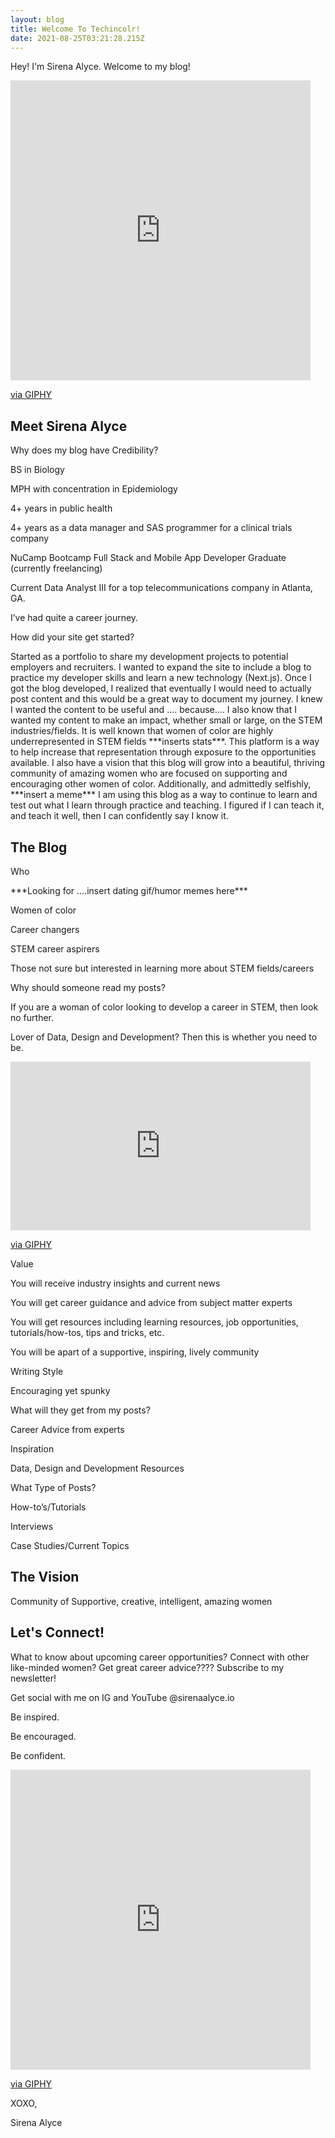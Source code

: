 ```yaml
---
layout: blog
title: Welcome To Techincolr!
date: 2021-08-25T03:21:28.215Z
---
```

Hey! I'm Sirena Alyce. Welcome to my blog!

<iframe src="https://giphy.com/embed/3o7btV5GAWaGkwjTrO" width="480" height="480" frameBorder="0" class="giphy-embed" allowFullScreen></iframe><p><a href="https://giphy.com/gifs/reactionseditor-3o7btV5GAWaGkwjTrO">via GIPHY</a></p>

## Meet Sirena Alyce

Why does my blog have Credibility?

BS in Biology

MPH with concentration in Epidemiology

4+ years in public health

4+ years as a data manager and SAS programmer for a clinical trials company

NuCamp Bootcamp Full Stack and Mobile App Developer Graduate (currently freelancing)

Current Data Analyst III for a top telecommunications company in Atlanta, GA.

I’ve had quite a career journey.

How did your site get started?

Started as a portfolio to share my development projects to potential employers and recruiters. I wanted to expand the site to include a blog to practice my developer skills and learn a new technology (Next.js). Once I got the blog developed, I realized that eventually I would need to actually post content and this would be a great way to document my journey. I knew I wanted the content to be useful and …. because…. I also know that I wanted my content to make an impact, whether small or large, on the STEM industries/fields. It is well known that women of color are highly underrepresented in STEM fields \*\*\*inserts stats\*\*\*. This platform is a way to help increase that representation through exposure to the opportunities available. I also have a vision that this blog will grow into a beautiful, thriving community of amazing women who are focused on supporting and encouraging other women of color. Additionally, and admittedly selfishly, \*\*\*insert a meme\*\*\* I am using this blog as a way to continue to learn and test out what I learn through practice and teaching. I figured if I can teach it, and teach it well, then I can confidently say I know it.

## The Blog

Who

\*\*\*Looking for ….insert dating gif/humor memes here\*\*\*

Women of color

Career changers

STEM career aspirers

Those not sure but interested in learning more about STEM fields/careers

Why should someone read my posts?

If you are a woman of color looking to develop a career in STEM, then look no further.

Lover of Data, Design and Development? Then this is whether you need to be.

<iframe src="https://giphy.com/embed/f0rPFeXM19PI4" width="480" height="270" frameBorder="0" class="giphy-embed" allowFullScreen></iframe><p><a href="https://giphy.com/gifs/ShalitaGrant-point-pointing-f0rPFeXM19PI4">via GIPHY</a></p>

Value

You will receive industry insights and current news

You will get career guidance and advice from subject matter experts

You will get resources including learning resources, job opportunities, tutorials/how-tos, tips and tricks, etc.

You will be apart of a supportive, inspiring, lively community

Writing Style

Encouraging yet spunky



What will they get from my posts?

Career Advice from experts

Inspiration

Data, Design and Development Resources

What Type of Posts?

How-to’s/Tutorials

Interviews

Case Studies/Current Topics

## The Vision

Community of Supportive, creative, intelligent, amazing women

## Let's Connect!

What to know about upcoming career opportunities? Connect with other like-minded women? Get great career advice???? Subscribe to my newsletter!

Get social with me on IG and YouTube @sirenaalyce.io

Be inspired.

Be encouraged.

Be confident.

<iframe src="https://giphy.com/embed/saXI5qYeNOC4Zo8MDc" width="480" height="480" frameBorder="0" class="giphy-embed" allowFullScreen></iframe><p><a href="https://giphy.com/gifs/helloall-thank-you-thanks-thanx-saXI5qYeNOC4Zo8MDc">via GIPHY</a></p>

XOXO,

Sirena Alyce